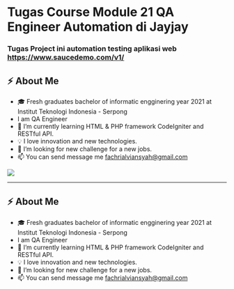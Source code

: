 # Tugas Course Module 21 QA Engineer Automation di Jayjay

### Tugas Project ini automation testing aplikasi web https://www.saucedemo.com/v1/

## :zap: About Me
- :mortar_board: Fresh graduates bachelor of informatic engginering year 2021 at Institut Teknologi Indonesia - Serpong
- I am QA Engineer
- 🌱 I’m currently learning HTML & PHP framework CodeIgniter and RESTful API.
- :bulb:  I love innovation and new technologies.
- 🤔 I’m looking for new challenge for a new jobs.
- 📫 You can send message me fachrialviansyah@gmail.com
<img src="https://skillicons.dev/icons?i=selenium,gherkin,gradle,java,idea"/>

---

## :zap: About Me
- :mortar_board: Fresh graduates bachelor of informatic engginering year 2021 at Institut Teknologi Indonesia - Serpong
- I am QA Engineer
- 🌱 I’m currently learning HTML & PHP framework CodeIgniter and RESTful API.
- :bulb:  I love innovation and new technologies.
- 🤔 I’m looking for new challenge for a new jobs.
- 📫 You can send message me fachrialviansyah@gmail.com
